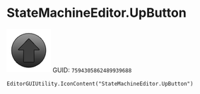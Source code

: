 # StateMachineEditor.UpButton
![](/img/StateMachineEditor.UpButton.png)
GUID: `7594305862489939688`
```
EditorGUIUtility.IconContent("StateMachineEditor.UpButton")
```
